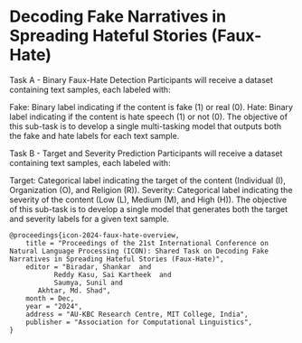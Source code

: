 #  Decoding Fake Narratives in Spreading Hateful Stories (Faux-Hate)
Task A - Binary Faux-Hate Detection
Participants will receive a dataset containing text samples, each labeled with:

Fake: Binary label indicating if the content is fake (1) or real (0).
Hate: Binary label indicating if the content is hate speech (1) or not (0).
The objective of this sub-task is to develop a single multi-tasking model that outputs both the fake and hate labels for each text sample.

Task B - Target and Severity Prediction
Participants will receive a dataset containing text samples, each labeled with:

Target: Categorical label indicating the target of the content (Individual (I), Organization (O), and Religion (R)).
Severity: Categorical label indicating the severity of the content (Low (L), Medium (M), and High (H)).
The objective of this sub-task is to develop a single model that generates both the target and severity labels for a given text sample.


```
@proceedings{icon-2024-faux-hate-overview,
    title = "Proceedings of the 21st International Conference on Natural Language Processing (ICON): Shared Task on Decoding Fake Narratives in Spreading Hateful Stories (Faux-Hate)",
    editor = "Biradar, Shankar  and
           Reddy Kasu, Sai Kartheek  and
           Saumya, Sunil and
       Akhtar, Md. Shad",
    month = Dec,
    year = "2024",
    address = "AU-KBC Research Centre, MIT College, India",
    publisher = "Association for Computational Linguistics",
}
```

